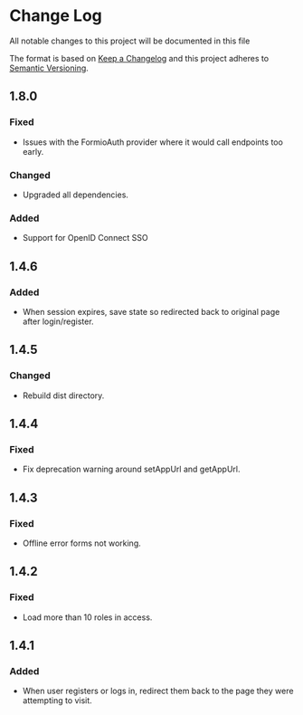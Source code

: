 # Change Log
All notable changes to this project will be documented in this file

The format is based on [Keep a Changelog](http://keepachangelog.com/)
and this project adheres to [Semantic Versioning](http://semver.org/).

## 1.8.0
### Fixed
 - Issues with the FormioAuth provider where it would call endpoints too early.

### Changed
 - Upgraded all dependencies.

### Added
 - Support for OpenID Connect SSO

## 1.4.6
### Added
 - When session expires, save state so redirected back to original page after login/register.

## 1.4.5
### Changed
 - Rebuild dist directory.

## 1.4.4
### Fixed
 - Fix deprecation warning around setAppUrl and getAppUrl.

## 1.4.3
### Fixed
 - Offline error forms not working.

## 1.4.2
### Fixed
 - Load more than 10 roles in access.

## 1.4.1
### Added
 - When user registers or logs in, redirect them back to the page they were attempting to visit.
